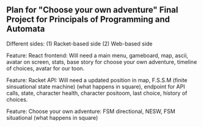 ## Plan for "Choose your own adventure" Final Project for Principals of Programming and Automata

Different sides: (1) Racket-based side (2) Web-based side

Feature: React frontend: Will need a main menu, gameboard, map, ascii, avatar on screen, stats, base story for choose your own adventure, timeline of choices, avatar for our toon.

Feature: Racket API: Will need a updated position in map, F.S.S.M (finite sinsuational state machine) (what happens in square), endpoint for API calls, state, character health, character positoom, last choice, history of choices.

Feature: Choose your own adventure: FSM directional, NESW, FSM situational (what happens in square) 
